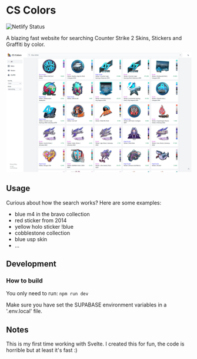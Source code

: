# CS Colors

![Netlify Status](https://api.netlify.com/api/v1/badges/41c687c2-d42d-4a19-9dc4-5071334ffadd/deploy-status)

A blazing fast website for searching Counter Strike 2 Skins, Stickers and Graffiti by color.

![website.png](docs/images/website.png)

## Usage

Curious about how the search works? Here are some examples:
 * blue m4 in the bravo collection
 * red sticker from 2014
 * yellow holo sticker !blue
 * cobblestone collection
 * blue usp skin
 * ...

## Development

### How to build
You only need to run:
`npm run dev`

Make sure you have set the SUPABASE environment variables in a '.env.local' file.

## Notes

This is my first time working with Svelte. I created this for fun, the code is horrible but at least it's fast :)
